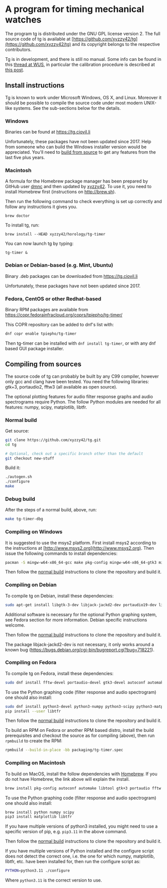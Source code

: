 # A program for timing mechanical watches

The program tg is distributed under the GNU GPL license version 2. The full
source code of tg is available at
[https://github.com/xyzzy42/tg](https://github.com/xyzzy42/tg) and its
copyright belongs to the respective contributors.

Tg is in development, and there is still no manual. Some info can be found
in this
[thread at WUS](http://forums.watchuseek.com/f6/open-source-timing-software-2542874.html),
in particular the calibration procedure is described at
[this post](http://forums.watchuseek.com/f6/open-source-timing-software-2542874-post29970370.html).

## Install instructions

Tg is known to work under Microsoft Windows, OS X, and Linux. Moreover it
should be possible to compile the source code under most modern UNIX-like
systems. See the sub-sections below for the details.

### Windows

Binaries can be found at https://tg.ciovil.li

Unfortunately, these packages have not been updated since 2017.  Help from
someone who can build the Windows installer version would be appreciated. 
You'll need to [build from source](#compiling-on-windows) to get any features
from the last five plus years.

### Macintosh

A formula for the Homebrew package manager has been prepared by GitHub user
[dmnc](https://github.com/dmnc) and then updated by
[xyzzy42](https://github.com/xyzzy42).  To use it, you need to install Homebrew
first (instructions on http://brew.sh).

Then run the following command to check everything is set up correctly
and follow any instructions it gives you.

	brew doctor

To install tg, run:

	brew install --HEAD xyzzy42/horology/tg-timer
	
You can now launch tg by typing:

	tg-timer &

### Debian or Debian-based (e.g. Mint, Ubuntu)

Binary .deb packages can be downloaded from https://tg.ciovil.li

Unfortunately, these packages have not been updated since 2017.

### Fedora, CentOS or other Redhat-based

Binary RPM packages are available from https://copr.fedorainfracloud.org/coprs/tpiepho/tg-timer/

This COPR repository can be added to dnf's list with:
```sh
dnf copr enable tpiepho/tg-timer
```
Then tg-timer can be installed with `dnf install tg-timer`, or with any dnf
based GUI package installer.

## Compiling from sources

The source code of tg can probably be built by any C99 compiler, however only
gcc and clang have been tested.  You need the following libraries:  gtk+3,
portaudio2, fftw3 (all available as open source).

The optional plotting features for audio filter response graphs and audio
spectrograms require Python.  The follow Python modules are needed for all
features:  numpy, scipy, matplotlib, libtfr.

### Normal build
Get source:
```sh
git clone https://github.com/xyzzy42/tg.git
cd tg

# Optional, check out a specific branch other than the default
git checkout new-stuff
```

Build it:
```sh
./autogen.sh
./configure
make
```

### Debug build
After the steps of a normal build, above, run:
```sh
make tg-timer-dbg
```

### Compiling on Windows

It is suggested to use the msys2 platform. First install msys2 according
to the instructions at [http://www.msys2.org](http://www.msys2.org). Then
issue the following commands to install dependencies:

```sh
pacman -S mingw-w64-x86_64-gcc make pkg-config mingw-w64-x86_64-gtk3 mingw-w64-x86_64-portaudio mingw-w64-x86_64-fftw git autoconf automake libtool
```

Then follow the [normal build](#normal-build) instructions to clone the
repository and build it.

### Compiling on Debian

To compile tg on Debian, install these dependencies:

```sh
sudo apt-get install libgtk-3-dev libjack-jackd2-dev portaudio19-dev libfftw3-dev git autoconf automake libtool
```

Additional software is necessary for the optional Python graphing system, see
Fedora section for more information.  Debian specific instructions welcome.

Then follow the [normal build](#normal-build) instructions to clone the
repository and build it.

The package libjack-jackd2-dev is not necessary, it only works around a
known bug (https://bugs.debian.org/cgi-bin/bugreport.cgi?bug=718221).

### Compiling on Fedora

To compile tg on Fedora, install these dependencies:

```sh
sudo dnf install fftw-devel portaudio-devel gtk3-devel autoconf automake libtool
```

To use the Python graphing code (filter response and audio spectrogram) one
should also install:
```sh
sudo dnf install python3-devel python3-numpy python3-scipy python3-matplotlib
pip install --user libtfr
```

Then follow the [normal build](#normal-build) instructions to clone the
repository and build it.

To build an RPM on Fedora or another RPM based distro, install the build
prerequisites and checkout the source as for compiling (above), then run
`rpmbuild` to create the RPM:

```sh
rpmbuild --build-in-place -bb packaging/tg-timer.spec
```


### Compiling on Macintosh

To build on MacOS, install the follow dependencies with
[Homebrew](http://brew.sh).  If you do not have Homebrew, the link above will
explain the install.

```sh
brew install pkg-config autoconf automake libtool gtk+3 portaudio fftw gnome-icon-theme
```

To use the Python graphing code (filter response and audio spectrogram) one
should also install:

```sh
brew install python numpy scipy
pip3 install matplotlib libtfr
```

If you have multiple versions of python3 installed, you might need to use a
specific version of pip, e.g. `pip3.11` in the above command.

Then follow the [normal build](#normal-build) instructions to clone the
repository and build it.

If you have multiple versions of Python installed and the configure script does
not detect the correct one, i.e. the one for which numpy, matplotlib, libtfr,
etc. have been installed for, then run the configure script as:

```sh
PYTHON=python3.11 ./configure
```

Where `python3.11` is the correct version to use.

